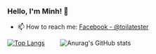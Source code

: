 ### Hello, I'm Minh! 👋

- 📫 How to reach me: [Facebook - @toilatester](https://www.facebook.com/toilatester) 

[![Top Langs](https://github-readme-stats.vercel.app/api/top-langs/?username=minhhoangvn&layout=compact&langs_count=8)](https://github.com/anuraghazra/github-readme-stats)    &nbsp; &nbsp; &nbsp; &nbsp;      ![Anurag's GitHub stats](https://github-readme-stats.vercel.app/api?username=minhhoangvn&show_icons=true&theme=merko)
<!--
**minhhoangvn/minhhoangvn** is a ✨ _special_ ✨ repository because its `README.md` (this file) appears on your GitHub profile.

Here are some ideas to get you started:

- 🔭 I’m currently working on VNG Corporation 

- 🤔 I’m looking for help with anything related testing
- 💬 Ask me about testing problem and I can provide my advices
-->

